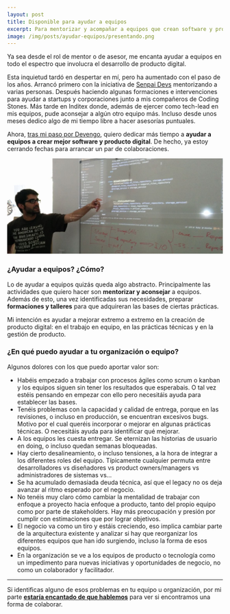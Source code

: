 ```yaml
---
layout: post
title: Disponible para ayudar a equipos
excerpt: Para mentorizar y acompañar a equipos que crean software y producto digital en mejorar su forma de trabajar, tanto en prácticas de gestión como técnicas.
image: /img/posts/ayudar-equipos/presentando.png
---
```


Ya sea desde el rol de mentor o de asesor, me encanta ayudar a equipos en todo el espectro que involucra el desarrollo de producto digital.

Esta inquietud tardó en despertar en mí, pero ha aumentado con el paso de los años. Arrancó primero con la iniciativa de [Senpai Devs](http://senpaidevs.github.io/) mentorizando a varias personas. Después haciendo algunas formaciones e intervenciones para ayudar a startups y corporaciones junto a mis compañeros de Coding Stones. Más tarde en Inditex donde, además de ejercer como tech-lead en mis equipos, pude aconsejar a algún otro equipo más. Incluso desde unos meses dedico algo de mi tiempo libre a hacer asesorías puntuales.

Ahora, [tras mi paso por Devengo](https://twitter.com/dani_latorre/status/1282609209482399745), quiero dedicar más tiempo a **ayudar a equipos a crear mejor software y producto digital**. De hecho, ya estoy cerrando fechas para arrancar un par de colaboraciones.

![Haciendo una sesión de mob programming con código proyectado en la pared](/img/posts/ayudar-equipos/presentando.png  "Yo señalando código")

### ¿Ayudar a equipos? ¿Cómo?

Lo de ayudar a equipos quizás queda algo abstracto. Principalmente las actividades que quiero hacer son **mentorizar y aconsejar** a equipos. Además de esto, una vez identificadas sus necesidades, preparar **formaciones y talleres** para que adquireran las bases de ciertas prácticas.

Mi intención es ayudar a mejorar extremo a extremo en la creación de producto digital: en el trabajo en equipo, en las prácticas técnicas y en la gestión de producto.

### ¿En qué puedo ayudar a tu organización o equipo?

Algunos dolores con los que puedo aportar valor son:

- Habéis empezado a trabajar con procesos ágiles como scrum o kanban y los equipos siguen sin tener los resultados que esperabais. O tal vez estéis pensando en empezar con ello pero necesitáis ayuda para establecer las bases.
- Tenéis problemas con la capacidad y calidad de entrega, porque en las revisiones, o incluso en producción, se encuentran excesivos bugs. Motivo por el cual queréis incorporar o mejorar en algunas prácticas técnicas. O necesitáis ayuda para identificar qué mejorar.
- A los equipos les cuesta entregar. Se eternizan las historias de usuario en doing, o incluso quedan semanas bloqueadas.
- Hay cierto desalineamiento, o incluso tensiones, a la hora de integrar a los diferentes roles del equipo. Típicamente cualquier permuta entre desarrolladores vs diseñadores vs product owners/managers vs administradores de sistemas vs...
- Se ha acumulado demasiada deuda técnica, así que el legacy no os deja avanzar al ritmo esperado por el negocio.
- No tenéis muy claro cómo cambiar la mentalidad de trabajar con enfoque a proyecto hacia enfoque a producto, tanto del propio equipo como por parte de stakeholders. Hay más preocupación y presión por cumplir con estimaciones que por lograr objetivos.
- El negocio va como un tiro y estáis creciendo, eso implica cambiar parte de la arquitectura existente y analizar si hay que reorganizar los diferentes equipos que han ido surgiendo, incluso la forma de esos equipos.
- En la organización se ve a los equipos de producto o tecnología como un impedimento para nuevas iniciativas y oportunidades de negocio, no como un colaborador y facilitador.

---

Si identificas alguno de esos problemas en tu equipo u organización, por mi parte **[estaría encantado de que hablemos](mailto:dani@danilat.com)** para ver si encontramos una forma de colaborar.
